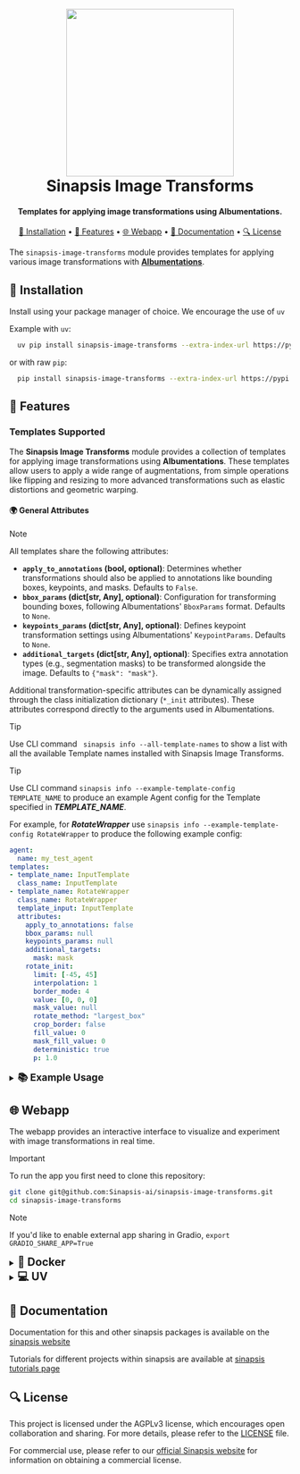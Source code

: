 <h1 align="center">
<br>
<a href="https://sinapsis.tech/">
  <img
    src="https://github.com/Sinapsis-AI/brand-resources/blob/main/sinapsis_logo/4x/logo.png?raw=true"
    alt="" width="300">
</a><br>
Sinapsis Image Transforms
<br>
</h1>

<h4 align="center">Templates for applying image transformations using Albumentations.</h4>

<p align="center">
<a href="#installation">🐍  Installation</a> •
<a href="#features"> 🚀 Features</a> •
<a href="#webapp"> 🌐 Webapp</a> •
<a href="#documentation">📙 Documentation</a> •
<a href="#license"> 🔍 License </a>
</p>

The `sinapsis-image-transforms` module provides templates for applying various image transformations with [**Albumentations**](https://albumentations.ai/docs/).


<h2 id="installation"> 🐍  Installation </h2>

Install using your package manager of choice. We encourage the use of <code>uv</code>

Example with <code>uv</code>:

```bash
  uv pip install sinapsis-image-transforms --extra-index-url https://pypi.sinapsis.tech
```
 or with raw <code>pip</code>:
```bash
  pip install sinapsis-image-transforms --extra-index-url https://pypi.sinapsis.tech
```

<h2 id="features">🚀 Features</h2>

<h3> Templates Supported</h3>

The **Sinapsis Image Transforms** module provides a collection of templates for applying image transformations using **Albumentations**. These templates allow users to apply a wide range of augmentations, from simple operations like flipping and resizing to more advanced transformations such as elastic distortions and geometric warping.

<h4>🌍 General Attributes</h4>

> [!NOTE]
> All templates share the following attributes:
> - **`apply_to_annotations` (bool, optional)**: Determines whether transformations should also be applied to annotations like bounding boxes, keypoints, and masks. Defaults to `False`.
> - **`bbox_params` (dict[str, Any], optional)**: Configuration for transforming bounding boxes, following Albumentations' `BboxParams` format. Defaults to `None`.
> - **`keypoints_params` (dict[str, Any], optional)**: Defines keypoint transformation settings using Albumentations' `KeypointParams`. Defaults to `None`.
> - **`additional_targets` (dict[str, Any], optional)**: Specifies extra annotation types (e.g., segmentation masks) to be transformed alongside the image. Defaults to `{"mask": "mask"}`.
>
> Additional transformation-specific attributes can be dynamically assigned through the class initialization dictionary (`*_init` attributes). These attributes correspond directly to the arguments used in Albumentations.

> [!TIP]
> Use CLI command ``` sinapsis info --all-template-names``` to show a list with all the available Template names installed with Sinapsis Image Transforms.

> [!TIP]
> Use CLI command ```sinapsis info --example-template-config TEMPLATE_NAME``` to produce an example Agent config for the Template specified in ***TEMPLATE_NAME***.

For example, for ***RotateWrapper*** use ```sinapsis info --example-template-config RotateWrapper``` to produce the following example config:

```yaml
agent:
  name: my_test_agent
templates:
- template_name: InputTemplate
  class_name: InputTemplate
- template_name: RotateWrapper
  class_name: RotateWrapper
  template_input: InputTemplate
  attributes:
    apply_to_annotations: false
    bbox_params: null
    keypoints_params: null
    additional_targets:
      mask: mask
    rotate_init:
      limit: [-45, 45]
      interpolation: 1
      border_mode: 4
      value: [0, 0, 0]
      mask_value: null
      rotate_method: "largest_box"
      crop_border: false
      fill_value: 0
      mask_fill_value: 0
      deterministic: true
      p: 1.0
```

<details>
<summary><strong><span style="font-size: 1.25em;">📚 Example Usage</span></strong></summary>

The following example demonstrates how to use **Sinapsis Image Transforms** to apply multiple image augmentations. This setup loads a dataset of images, applies **horizontal flipping** and **elastic transformation**, and saves the results. Below is the full YAML configuration, followed by a breakdown of each component.
<details>
<summary ><strong><span style="font-size: 1.4em;">Config</span></strong></summary>

```yaml
agent:
  name: transforms_agent

templates:
- template_name: InputTemplate
  class_name: InputTemplate
  attributes: {}

- template_name: FolderImageDatasetCV2
  class_name: FolderImageDatasetCV2
  template_input: InputTemplate
  attributes:
    data_dir: my_dataset

- template_name: HorizontalFlip
  class_name: HorizontalFlipWrapper
  template_input: FolderImageDatasetCV2
  attributes:
    horizontalflip_init:
      p: 1.0

- template_name: ElasticTransform
  class_name: ElasticTransformWrapper
  template_input: HorizontalFlip
  attributes:
    elastictransform_init:
      mask_value: 150
      p: 1.0
      alpha: 100
      sigma: 50

- template_name: ImageSaver
  class_name: ImageSaver
  template_input: ElasticTransform
  attributes:
    save_dir: results
    extension: jpg
```
</details>
This configuration defines an **agent** and a sequence of **templates** to apply image transformations.

> [!IMPORTANT]
>Attributes specified under the `*_init` keys (e.g., `elastictransform_init`, `horizontalflip_init`) correspond directly to the Albumentations transformation parameters. Ensure that values are assigned correctly according to the official [Albumentations documentation](https://albumentations.ai/docs/), as they affect the behavior and performance of each transformation.
>
> The FolderImageDataserCV2 and ImageSaver correspond to [sinapsis-data-readers](https://github.com/Sinapsis-AI/sinapsis-data-tools/tree/main/packages/sinapsis_data_readers) and [sinapsis-data-writers](https://github.com/Sinapsis-AI/sinapsis-data-tools/tree/main/packages/sinapsis_data_writers). If you want to use the example, please make sure you install the packages.
>

To run the config, use the CLI:
```bash
sinapsis run name_of_config.yml
```

</details>

<h2 id="webapp">🌐 Webapp</h2>

The webapp provides an interactive interface to visualize and experiment with image transformations in real time.

> [!IMPORTANT]
> To run the app you first need to clone this repository:

```bash
git clone git@github.com:Sinapsis-ai/sinapsis-image-transforms.git
cd sinapsis-image-transforms
```
> [!NOTE]
> If you'd like to enable external app sharing in Gradio, `export GRADIO_SHARE_APP=True`
<details>
<summary id="uv"><strong><span style="font-size: 1.4em;">🐳 Docker</span></strong></summary>

**IMPORTANT** This docker image depends on the sinapsis-nvidia:base image. Please refer to the official [sinapsis](https://github.com/Sinapsis-ai/sinapsis?tab=readme-ov-file#docker) instructions to Build with Docker.

1. **Build the sinapsis-image-transforms image**:
```bash
docker compose -f docker/compose.yaml build
```

2. **Start the app container**:
```bash
docker compose -f docker/compose_apps.yaml up sinapsis-image-transforms-gradio -d
```
3. **Check the status**:
```bash
docker logs -f sinapsis-image-transforms-inference-gradio
```
3. The logs will display the URL to access the webapp, e.g.:

NOTE: The url can be different, check the output of logs
```bash
Running on local URL:  http://127.0.0.1:7860
```
4. To stop the app:
```bash
docker compose -f docker/compose_apps.yaml down
```

</details>


<details>
<summary id="uv"><strong><span style="font-size: 1.4em;">💻 UV</span></strong></summary>

To run the webapp using the <code>uv</code> package manager, please:

1. **Create the virtual environment and sync the dependencies**:
```bash
uv sync --frozen
```
2. **Install the wheel**:
```bash
uv pip install sinapsis-image-transforms[webapp-gradio] --extra-index-url https://pypi.sinapsis.tech
```

3. **Activate the environment**:
```bash
source .venv/bin/activate
```
4. **Run the webapp**:
```bash
python webapps/gradio_image_transform_visualizer.py
```
5. **The terminal will display the URL to access the webapp, e.g.**:

NOTE: The url can be different, check the output of the terminal
```bash
Running on local URL:  http://127.0.0.1:7860
```

</details>

<h2 id="documentation">📙 Documentation</h2>

Documentation for this and other sinapsis packages is available on the [sinapsis website](https://docs.sinapsis.tech/docs)

Tutorials for different projects within sinapsis are available at [sinapsis tutorials page](https://docs.sinapsis.tech/tutorials)


<h2 id="license">🔍 License</h2>

This project is licensed under the AGPLv3 license, which encourages open collaboration and sharing. For more details, please refer to the [LICENSE](LICENSE) file.

For commercial use, please refer to our [official Sinapsis website](https://sinapsis.tech) for information on obtaining a commercial license.



